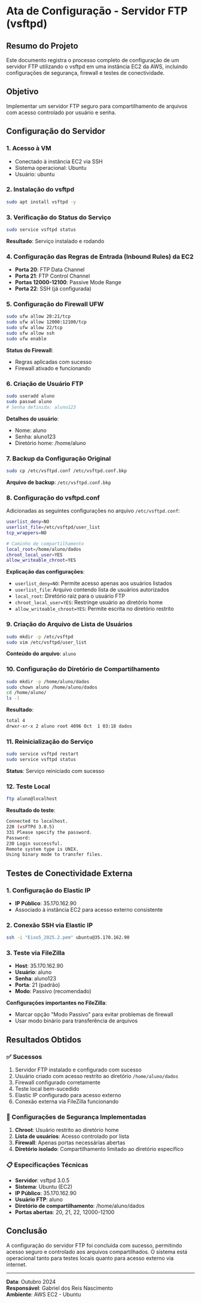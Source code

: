 # Ata de Configuração - Servidor FTP (vsftpd)

## Resumo do Projeto

Este documento registra o processo completo de configuração de um servidor FTP utilizando o vsftpd em uma instância EC2 da AWS, incluindo configurações de segurança, firewall e testes de conectividade.

## Objetivo

Implementar um servidor FTP seguro para compartilhamento de arquivos com acesso controlado por usuário e senha.

## Configuração do Servidor

### 1. Acesso à VM

- Conectado à instância EC2 via SSH
- Sistema operacional: Ubuntu
- Usuário: ubuntu

### 2. Instalação do vsftpd

```bash
sudo apt install vsftpd -y
```

### 3. Verificação do Status do Serviço

```bash
sudo service vsftpd status
```

**Resultado**: Serviço instalado e rodando

### 4. Configuração das Regras de Entrada (Inbound Rules) da EC2

- **Porta 20**: FTP Data Channel
- **Porta 21**: FTP Control Channel  
- **Portas 12000-12100**: Passive Mode Range
- **Porta 22**: SSH (já configurada)

### 5. Configuração do Firewall UFW

```bash
sudo ufw allow 20:21/tcp
sudo ufw allow 12000:12100/tcp
sudo ufw allow 22/tcp
sudo ufw allow ssh
sudo ufw enable
```

**Status do Firewall**:

- Regras aplicadas com sucesso
- Firewall ativado e funcionando

### 6. Criação de Usuário FTP

```bash
sudo useradd aluno
sudo passwd aluno
# Senha definida: aluno123
```

**Detalhes do usuário**:

- Nome: aluno
- Senha: aluno123
- Diretório home: /home/aluno

### 7. Backup da Configuração Original

```bash
sudo cp /etc/vsftpd.conf /etc/vsftpd.conf.bkp
```

**Arquivo de backup**: `/etc/vsftpd.conf.bkp`

### 8. Configuração do vsftpd.conf

Adicionadas as seguintes configurações no arquivo `/etc/vsftpd.conf`:

```bash
userlist_deny=NO
userlist_file=/etc/vsftpd/user_list
tcp_wrappers=NO

# Caminho de compartilhamento
local_root=/home/aluno/dados
chroot_local_user=YES
allow_writeable_chroot=YES
```

**Explicação das configurações**:

- `userlist_deny=NO`: Permite acesso apenas aos usuários listados
- `userlist_file`: Arquivo contendo lista de usuários autorizados
- `local_root`: Diretório raiz para o usuário FTP
- `chroot_local_user=YES`: Restringe usuário ao diretório home
- `allow_writeable_chroot=YES`: Permite escrita no diretório restrito

### 9. Criação do Arquivo de Lista de Usuários

```bash
sudo mkdir -p /etc/vsftpd
sudo vim /etc/vsftpd/user_list
```

**Conteúdo do arquivo**: `aluno`

### 10. Configuração do Diretório de Compartilhamento

```bash
sudo mkdir -p /home/aluno/dados
sudo chown aluno /home/aluno/dados
cd /home/aluno/
ls -l
```

**Resultado**:

```bash
total 4
drwxr-xr-x 2 aluno root 4096 Oct  1 03:18 dados
```

### 11. Reinicialização do Serviço

```bash
sudo service vsftpd restart
sudo service vsftpd status
```

**Status**: Serviço reiniciado com sucesso

### 12. Teste Local

```bash
ftp aluno@localhost
```

**Resultado do teste**:

```bash
Connected to localhost.
220 (vsFTPd 3.0.5)
331 Please specify the password.
Password:
230 Login successful.
Remote system type is UNIX.
Using binary mode to transfer files.
```

## Testes de Conectividade Externa

### 1. Configuração do Elastic IP

- **IP Público**: 35.170.162.90
- Associado à instância EC2 para acesso externo consistente

### 2. Conexão SSH via Elastic IP

```bash
ssh -i "Eixo5_2025.2.pem" ubuntu@35.170.162.90
```

### 3. Teste via FileZilla

- **Host**: 35.170.162.90
- **Usuário**: aluno
- **Senha**: aluno123
- **Porta**: 21 (padrão)
- **Modo**: Passivo (recomendado)

**Configurações importantes no FileZilla**:

- Marcar opção "Modo Passivo" para evitar problemas de firewall
- Usar modo binário para transferência de arquivos

## Resultados Obtidos

### ✅ Sucessos

1. Servidor FTP instalado e configurado com sucesso
2. Usuário criado com acesso restrito ao diretório `/home/aluno/dados`
3. Firewall configurado corretamente
4. Teste local bem-sucedido
5. Elastic IP configurado para acesso externo
6. Conexão externa via FileZilla funcionando

### 🔧 Configurações de Segurança Implementadas

1. **Chroot**: Usuário restrito ao diretório home
2. **Lista de usuários**: Acesso controlado por lista
3. **Firewall**: Apenas portas necessárias abertas
4. **Diretório isolado**: Compartilhamento limitado ao diretório específico

### 📋 Especificações Técnicas

- **Servidor**: vsftpd 3.0.5
- **Sistema**: Ubuntu (EC2)
- **IP Público**: 35.170.162.90
- **Usuário FTP**: aluno
- **Diretório de compartilhamento**: /home/aluno/dados
- **Portas abertas**: 20, 21, 22, 12000-12100

## Conclusão

A configuração do servidor FTP foi concluída com sucesso, permitindo acesso seguro e controlado aos arquivos compartilhados. O sistema está operacional tanto para testes locais quanto para acesso externo via internet.

---

**Data**: Outubro 2024  
**Responsável**: Gabriel dos Reis Nascimento  
**Ambiente**: AWS EC2 - Ubuntu
